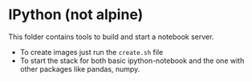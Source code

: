 # IPython (not alpine)

This folder contains tools to build and start a notebook server.

- To create images just run the `create.sh` file
- To start the stack for both basic ipython-notebook and the one with other packages like pandas, numpy.


